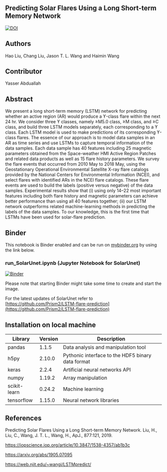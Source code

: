 ## Predicting Solar Flares Using a Long Short-term Memory Network
[![DOI](https://zenodo.org/badge/DOI/10.5281/zenodo.5651065.svg)](https://doi.org/10.5281/zenodo.5651065)

## Authors

Hao Liu, Chang Liu, Jason T. L. Wang and Haimin Wang

## Contributor
Yasser Abduallah


## Abstract

We present a long short-term memory (LSTM) network for predicting whether an active region (AR) would produce a ϒ-class flare within the next 24 hr. We consider three ϒ classes, namely ≥M5.0 class, ≥M class, and ≥C class, and build three LSTM models separately, each corresponding to a ϒ class. Each LSTM model is used to make predictions of its corresponding ϒ-class flares. The essence of our approach is to model data samples in an AR as time series and use LSTMs to capture temporal information of the data samples. Each data sample has 40 features including 25 magnetic parameters obtained from the Space-weather HMI Active Region Patches and related data products as well as 15 flare history parameters. We survey the flare events that occurred from 2010 May to 2018 May, using the Geostationary Operational Environmental Satellite X-ray flare catalogs provided by the National Centers for Environmental Information (NCEI), and select flares with identified ARs in the NCEI flare catalogs. These flare events are used to build the labels (positive versus negative) of the data samples. Experimental results show that (i) using only 14–22 most important features including both flare history and magnetic parameters can achieve better performance than using all 40 features together; (ii) our LSTM network outperforms related machine-learning methods in predicting the labels of the data samples. To our knowledge, this is the first time that LSTMs have been used for solar-flare prediction.

## Binder

This notebook is Binder enabled and can be run on [mybinder.org](https://mybinder.org/) by using the link below.


### run_SolarUnet.ipynb (Jupyter Notebook for SolarUnet)
[![Binder](https://mybinder.org/badge_logo.svg)]( https://mybinder.org/v2/gh/Prism2/LSTM-flare-prediction/HEAD?labpath=RunMe.ipynb)

Please note that starting Binder might take some time to create and start the image.

For the latest updates of SolarUnet refer to [https://github.com/Prism2/LSTM-flare-prediction](https://github.com/Prism2/LSTM-flare-prediction)

## Installation on local machine

|Library | Version   | Description  |
|---|---|---|
|pandas|1.1.5|Data analysis and manipulation tool|
|h5py| 2.10.0|Pythonic interface to the HDF5 binary data format|
| keras  | 2.2.4   |Artificial neural networks API   |
|numpy| 1.19.2| Array manipulation|
|scikit-learn| 0.24.2| Machine learning|
| tensorflow  | 1.15.0  | Neural network libraries  |

## References

Predicting Solar Flares Using a Long Short-term Memory Network. Liu, H., Liu, C., Wang, J. T. L., Wang, H., ApJ., 877:121, 2019.

https://iopscience.iop.org/article/10.3847/1538-4357/ab1b3c

https://arxiv.org/abs/1905.07095

https://web.njit.edu/~wangj/LSTMpredict/
